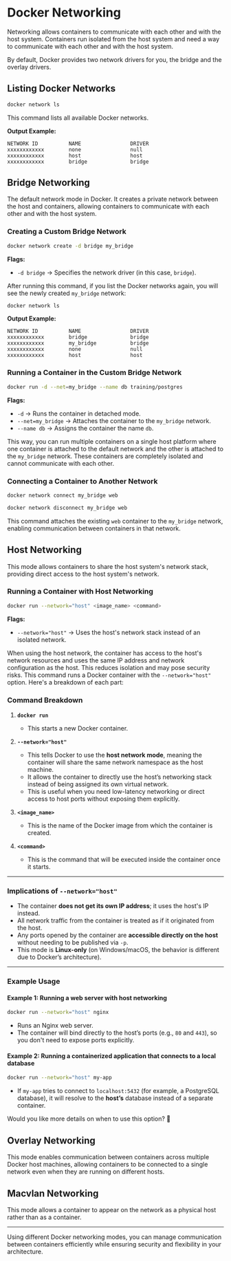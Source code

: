 # Docker Networking

Networking allows containers to communicate with each other and with the host system. Containers run isolated from the host system and need a way to communicate with each other and with the host system.

By default, Docker provides two network drivers for you, the bridge and the overlay drivers.

## Listing Docker Networks

```sh
docker network ls
```

This command lists all available Docker networks.

**Output Example:**

```
NETWORK ID          NAME                DRIVER
xxxxxxxxxxxx        none                null
xxxxxxxxxxxx        host                host
xxxxxxxxxxxx        bridge              bridge
```

## Bridge Networking

The default network mode in Docker. It creates a private network between the host and containers, allowing containers to communicate with each other and with the host system.

### Creating a Custom Bridge Network

```sh
docker network create -d bridge my_bridge
```

**Flags:**
- `-d bridge` → Specifies the network driver (in this case, `bridge`).

After running this command, if you list the Docker networks again, you will see the newly created `my_bridge` network:

```sh
docker network ls
```

**Output Example:**

```
NETWORK ID          NAME                DRIVER
xxxxxxxxxxxx        bridge              bridge
xxxxxxxxxxxx        my_bridge           bridge
xxxxxxxxxxxx        none                null
xxxxxxxxxxxx        host                host
```

### Running a Container in the Custom Bridge Network

```sh
docker run -d --net=my_bridge --name db training/postgres
```

**Flags:**
- `-d` → Runs the container in detached mode.
- `--net=my_bridge` → Attaches the container to the `my_bridge` network.
- `--name db` → Assigns the container the name `db`.

This way, you can run multiple containers on a single host platform where one container is attached to the default network and the other is attached to the `my_bridge` network. These containers are completely isolated and cannot communicate with each other.

### Connecting a Container to Another Network

```sh
docker network connect my_bridge web
```

```sh
docker network disconnect my_bridge web
```

This command attaches the existing `web` container to the `my_bridge` network, enabling communication between containers in that network.

## Host Networking

This mode allows containers to share the host system's network stack, providing direct access to the host system's network.

### Running a Container with Host Networking

```sh
docker run --network="host" <image_name> <command>
```

**Flags:**
- `--network="host"` → Uses the host's network stack instead of an isolated network.

When using the host network, the container has access to the host's network resources and uses the same IP address and network configuration as the host. This reduces isolation and may pose security risks.
This command runs a Docker container with the `--network="host"` option. Here's a breakdown of each part:

### **Command Breakdown**
1. **`docker run`**  
   - This starts a new Docker container.

2. **`--network="host"`**  
   - This tells Docker to use the **host network mode**, meaning the container will share the same network namespace as the host machine.
   - It allows the container to directly use the host’s networking stack instead of being assigned its own virtual network.
   - This is useful when you need low-latency networking or direct access to host ports without exposing them explicitly.

3. **`<image_name>`**  
   - This is the name of the Docker image from which the container is created.

4. **`<command>`**  
   - This is the command that will be executed inside the container once it starts.

---

### **Implications of `--network="host"`**
- The container **does not get its own IP address**; it uses the host's IP instead.
- All network traffic from the container is treated as if it originated from the host.
- Any ports opened by the container are **accessible directly on the host** without needing to be published via `-p`.
- This mode is **Linux-only** (on Windows/macOS, the behavior is different due to Docker’s architecture).

---

### **Example Usage**
#### Example 1: Running a web server with host networking
```bash
docker run --network="host" nginx
```
- Runs an Nginx web server.
- The container will bind directly to the host’s ports (e.g., `80` and `443`), so you don't need to expose ports explicitly.

#### Example 2: Running a containerized application that connects to a local database
```bash
docker run --network="host" my-app
```
- If `my-app` tries to connect to `localhost:5432` (for example, a PostgreSQL database), it will resolve to the **host’s** database instead of a separate container.

Would you like more details on when to use this option? 🚀

## Overlay Networking

This mode enables communication between containers across multiple Docker host machines, allowing containers to be connected to a single network even when they are running on different hosts.

## Macvlan Networking

This mode allows a container to appear on the network as a physical host rather than as a container.

---

Using different Docker networking modes, you can manage communication between containers efficiently while ensuring security and flexibility in your architecture.


